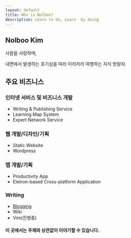 ```yaml
---
layout: default
title: Who is Nolboo?
description: Learn to do, Learn  by doing
---
```


## Nolboo Kim

사람을 사랑하며,

내면에서 발생하는 호기심을 따라 이리저리 여행하는 지식 방랑자.

## 주요 비즈니스

### 인터넷 서비스 및 비즈니스 개발

- Writing & Publishing Service
- Learning Map System
- Expert Network Service

### 웹 개발/디자인/기획

- Static Website
- Wordpress

### 앱 개발/기획

- Productivity App
- Eletron-based Cross-platform Application

### Writing

- [Blogging](http://nolboo.kim)
- Wiki
- Vim(진행중)

<div class="separator"></div>

#### 이 곳에서는 주제와 상관없이 이야기할 수 있습니다.

<div class="separator"></div>

<section class="comments">
  <div id="disqus_thread"></div>
    <script type="text/javascript">
        /* * * CONFIGURATION VARIABLES: EDIT BEFORE PASTING INTO YOUR WEBPAGE * * */
        var disqus_shortname = 'nolboo'; // required: replace example with your forum shortname

        /* * * DON'T EDIT BELOW THIS LINE * * */
        (function() {
            var dsq = document.createElement('script'); dsq.type = 'text/javascript'; dsq.async = true;
            dsq.src = '//' + disqus_shortname + '.disqus.com/embed.js';
            (document.getElementsByTagName('head')[0] || document.getElementsByTagName('body')[0]).appendChild(dsq);
        })();
    </script>
    <noscript>Please enable JavaScript to view the <a href="http://disqus.com/?ref_noscript">comments powered by Disqus.</a></noscript>
    <a href="http://disqus.com" class="dsq-brlink">comments powered by <span class="logo-disqus">Disqus</span></a>
</section>


